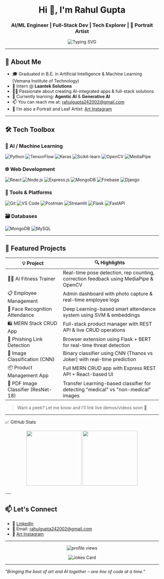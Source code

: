 <h1 align="center">Hi 👋, I'm Rahul Gupta</h1>
<h3 align="center">AI/ML Engineer | Full-Stack Dev | Tech Explorer | 🎨 Portrait Artist</h3>

<p align="center">
  <img src="https://readme-typing-svg.herokuapp.com?font=Fira+Code&size=20&pause=1000&center=true&vCenter=true&color=F75C7E&width=440&lines=Crafting+AI-powered+Solutions;Bringing+Ideas+to+Life+with+Code;Building+Apps+that+Make+a+Difference" alt="Typing SVG" />
</p>

---

## 🚀 About Me


- 🎓 Graduated in B.E. in Artificial Intelligence & Machine Learning (Vemana Institute of Technology)  
- 🏢 Intern @ **Laantek Solutions**  
- 👨‍💻 Passionate about creating AI-integrated apps & full-stack solutions  
- 🧠 Currently learning: **Agentic AI** & **Generative AI**
- 📫 You can reach me at: rahulgupta242002@gmail.com
- 🎨 I’m also a Portrait and Leaf Artist: [Art Instagram](https://www.instagram.com/art_aryan._?igsh=MXBrZDFkbWVjcTQ1aQ==)

---

## 🛠️ Tech Toolbox

### 🤖 AI / Machine Learning
![Python](https://img.shields.io/badge/Python-3776AB?style=flat&logo=python&logoColor=white)
![TensorFlow](https://img.shields.io/badge/TensorFlow-FF6F00?style=flat&logo=tensorflow&logoColor=white)
![Keras](https://img.shields.io/badge/Keras-D00000?style=flat&logo=keras&logoColor=white)
![Scikit-learn](https://img.shields.io/badge/Scikit--learn-F7931E?style=flat&logo=scikit-learn&logoColor=white)
![OpenCV](https://img.shields.io/badge/OpenCV-5C3EE8?style=flat&logo=opencv&logoColor=white)
![MediaPipe](https://img.shields.io/badge/MediaPipe-orange?style=flat)

### 🌐 Web Development
![React](https://img.shields.io/badge/React-20232A?style=flat&logo=react&logoColor=61DAFB)
![Node.js](https://img.shields.io/badge/Node.js-339933?style=flat&logo=nodedotjs&logoColor=white)
![Express.js](https://img.shields.io/badge/Express.js-000000?style=flat&logo=express&logoColor=white)
![MongoDB](https://img.shields.io/badge/MongoDB-4EA94B?style=flat&logo=mongodb&logoColor=white)
![Firebase](https://img.shields.io/badge/Firebase-FFCA28?style=flat&logo=firebase&logoColor=black)
![Django](https://img.shields.io/badge/Django-092E20?style=flat&logo=django&logoColor=white)

### 🧰 Tools & Platforms
![Git](https://img.shields.io/badge/Git-F05032?style=flat&logo=git&logoColor=white)
![VS Code](https://img.shields.io/badge/VS%20Code-007ACC?style=flat&logo=visual-studio-code&logoColor=white)
![Postman](https://img.shields.io/badge/Postman-FF6C37?style=flat&logo=postman&logoColor=white)
![Streamlit](https://img.shields.io/badge/Streamlit-FF4B4B?style=flat&logo=streamlit&logoColor=white)
![Flask](https://img.shields.io/badge/Flask-000000?style=flat&logo=flask&logoColor=white)
![FastAPI](https://img.shields.io/badge/FastAPI-009688?style=flat&logo=fastapi&logoColor=white)

### 🗃️ Databases
![MongoDB](https://img.shields.io/badge/MongoDB-4EA94B?style=flat&logo=mongodb&logoColor=white)
![MySQL](https://img.shields.io/badge/MySQL-4479A1?style=flat&logo=mysql&logoColor=white)


---

## 🌟 Featured Projects

| 💡 Project | 🔍 Highlights |
|-----------|--------------|
| 🏋️‍♂️ AI Fitness Trainer | Real-time pose detection, rep counting, correction feedback using MediaPipe & OpenCV |
| 📋 Employee Management | Admin dashboard with photo capture & real-time employee logs |
| 🧠 Face Recognition Attendance | Deep Learning-based smart attendance system using SVM & embeddings |
| 🛍️ MERN Stack CRUD App | Full-stack product manager with REST API & live CRUD operations |
| 🧪 Phishing Link Detection | Browser extension using Flask + BERT for real-time threat detection |
| 🧾 Image Classification (CNN) | Binary classifier using CNN (Thanos vs Joker) with real-time prediction |
| 📦 Product Management App | Full MERN CRUD app with Express REST API + React-based UI |
| 📄 PDF Image Classifier (ResNet-18) | Transfer Learning-based classifier for detecting "medical" vs "non-medical" images |

> Want a peek? Let me know and I’ll link live demos/videos soon 👀

---

📈 GitHub Stats
<p align="center"> <img src="https://github-readme-stats.vercel.app/api?username=Domino024&show_icons=true&theme=tokyonight" height="180" /> <img src="https://github-readme-stats.vercel.app/api/top-langs/?username=Domino024&layout=compact&theme=tokyonight" height="180" /> </p>
---

## 📫 Let's Connect

- 💼 [LinkedIn](https://www.linkedin.com/in/rahul-gupta-0814a02a0)
- 📧 Email: rahulgupta242002@gmail.com  
- 🎨 [Art Instagram](https://www.instagram.com/art_aryan._?igsh=MXBrZDFkbWVjcTQ1aQ==)

---

<p align="center">
  <img src="https://komarev.com/ghpvc/?username=Domino024&label=Profile+Views&color=blue&style=flat" alt="profile views" />
</p>

<p align="center">
  <img src="https://readme-jokes.vercel.app/api" alt="Jokes Card" />
</p>

---

*“Bringing the best of art and AI together – one line of code at a time.”*
